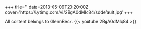 +++
title=''
date=2013-05-09T20:20:00Z
cover='https://i.ytimg.com/vi/2BgA0dMIq84/sddefault.jpg'
+++

All content belongs to GlennBeck.
{{< youtube 2BgA0dMIq84 >}}
